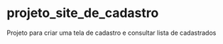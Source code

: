 # projeto_site_de_cadastro
Projeto para criar uma tela de cadastro e consultar lista de cadastrados
